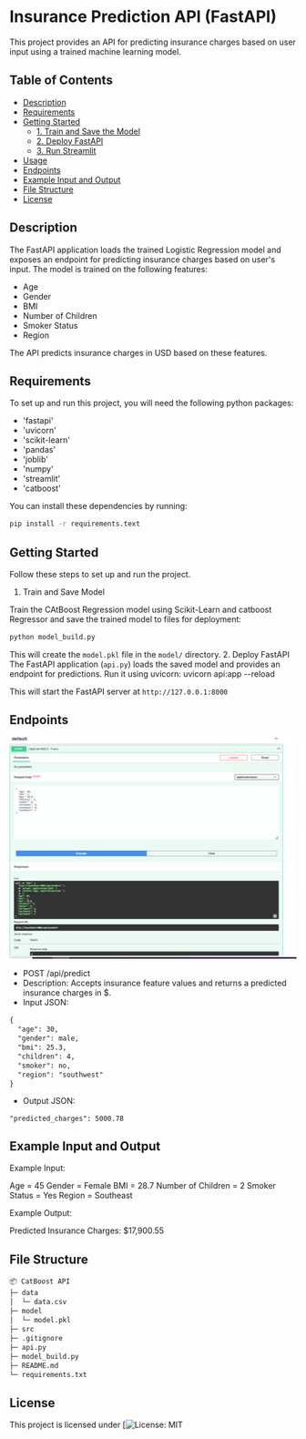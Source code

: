 # Insurance Prediction API (FastAPI)
This project provides an API for predicting insurance charges based on user input using a trained machine learning model.

## Table of Contents
 - [Description](#description)
 - [Requirements](#requirements)
 - [Getting Started](#getting-started)
   - [1. Train and Save the Model](#1-train-and-save-the-model)
   - [2. Deploy FastAPI](#2-deploy-fastapi)
   - [3. Run Streamlit](#3-streamlit)
 - [Usage](#usage)
 - [Endpoints](#engpoints)
 - [Example Input and Output](#example-input-and-output)
 - [File Structure](#file-structure)
 - [License](#license)

## Description
The FastAPI application loads the trained Logistic Regression model and exposes an endpoint for predicting insurance charges based on user's input. The model is trained on the following features:
- Age
- Gender
- BMI
- Number of Children
- Smoker Status
- Region

The API predicts insurance charges in USD based on these features.

## Requirements
To set up and run this project, you will need the following python packages:

- 'fastapi'
- 'uvicorn'
- 'scikit-learn'
- 'pandas'
- 'joblib'
- 'numpy'
- 'streamlit'
- 'catboost'

You can install these dependencies by running:

```bash
pip install -r requirements.text
```

## Getting Started
Follow these steps to set up and run the project.

1. Train and Save Model

Train the CAtBoost Regression model using Scikit-Learn and catboost Regressor and save the trained model to files for deployment:
   ```bash
   python model_build.py
   ```
   This will create the `model.pkl` file in the `model/` directory.
2. Deploy FastAPI
The FastAPI application (`api.py`) loads the saved model and provides an endpoint for predictions. Run it using uvicorn:
uvicorn api:app --reload

This will start the FastAPI server at `http://127.0.0.1:8000`

## Endpoints
![API Image](src/api_figure.png)

- POST /api/predict
- Description: Accepts insurance feature values and returns a predicted insurance charges in $.
- Input JSON:
```commandline
{
  "age": 30,
  "gender": male,
  "bmi": 25.3,
  "children": 4,
  "smoker": no,
  "region": "southwest"
}
```
- Output JSON:
```commandline
"predicted_charges": 5000.78
```

## Example Input and Output
Example Input:

Age = 45
Gender = Female
BMI = 28.7
Number of Children = 2
Smoker Status = Yes
Region = Southeast

Example Output:

Predicted Insurance Charges: $17,900.55

## File Structure

```commandline
📦 CatBoost API
├─ data
│  └─ data.csv
├─ model
│  └─ model.pkl
├─ src
├─ .gitignore
├─ api.py
├─ model_build.py
├─ README.md
└─ requirements.txt
```

## License
This project is licensed under [![License: MIT](https://img.shields.io/)

